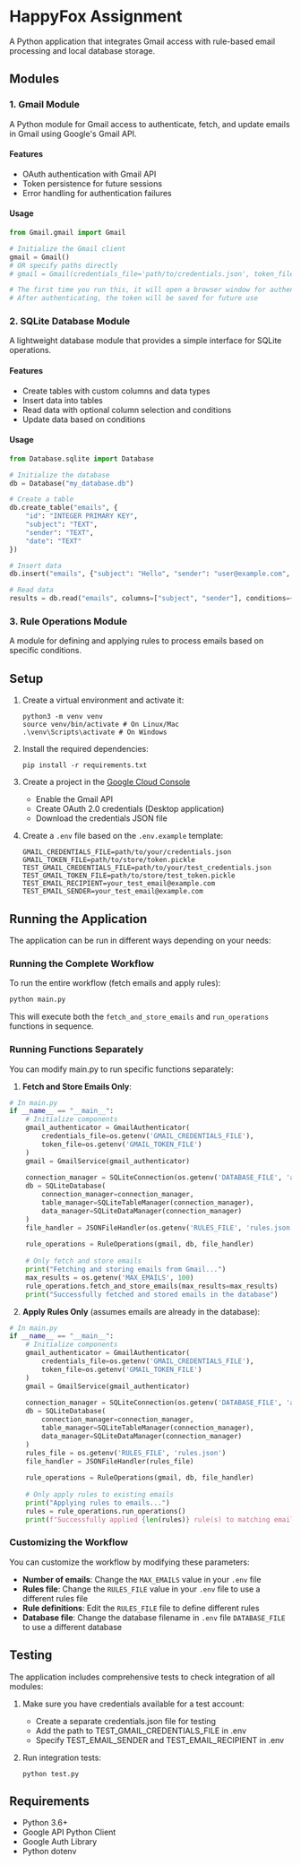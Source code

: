 # HappyFox Assignment

A Python application that integrates Gmail access with rule-based email processing and local database storage.

## Modules

### 1. Gmail Module

A Python module for Gmail access to authenticate, fetch, and update emails in Gmail using Google's Gmail API.

#### Features

- OAuth authentication with Gmail API
- Token persistence for future sessions
- Error handling for authentication failures

#### Usage

```python
from Gmail.gmail import Gmail

# Initialize the Gmail client
gmail = Gmail()
# OR specify paths directly
# gmail = Gmail(credentials_file='path/to/credentials.json', token_file='path/to/token.pickle')

# The first time you run this, it will open a browser window for authentication
# After authenticating, the token will be saved for future use
```

### 2. SQLite Database Module

A lightweight database module that provides a simple interface for SQLite operations.

#### Features

- Create tables with custom columns and data types
- Insert data into tables
- Read data with optional column selection and conditions
- Update data based on conditions

#### Usage

```python
from Database.sqlite import Database

# Initialize the database
db = Database("my_database.db")

# Create a table
db.create_table("emails", {
    "id": "INTEGER PRIMARY KEY",
    "subject": "TEXT",
    "sender": "TEXT",
    "date": "TEXT"
})

# Insert data
db.insert("emails", {"subject": "Hello", "sender": "user@example.com", "date": "2025-05-28"})

# Read data
results = db.read("emails", columns=["subject", "sender"], conditions={"date": "2025-05-28"})
```

### 3. Rule Operations Module

A module for defining and applying rules to process emails based on specific conditions.

## Setup

1. Create a virtual environment and activate it:
   ```
   python3 -m venv venv
   source venv/bin/activate # On Linux/Mac
   .\venv\Scripts\activate # On Windows
   ```

2. Install the required dependencies:
   ```
   pip install -r requirements.txt
   ```

2. Create a project in the [Google Cloud Console](https://console.cloud.google.com/)
   - Enable the Gmail API
   - Create OAuth 2.0 credentials (Desktop application)
   - Download the credentials JSON file

3. Create a `.env` file based on the `.env.example` template:
   ```
   GMAIL_CREDENTIALS_FILE=path/to/your/credentials.json
   GMAIL_TOKEN_FILE=path/to/store/token.pickle
   TEST_GMAIL_CREDENTIALS_FILE=path/to/your/test_credentials.json
   TEST_GMAIL_TOKEN_FILE=path/to/store/test_token.pickle
   TEST_EMAIL_RECIPIENT=your_test_email@example.com
   TEST_EMAIL_SENDER=your_test_email@example.com
   ```

## Running the Application

The application can be run in different ways depending on your needs:

### Running the Complete Workflow

To run the entire workflow (fetch emails and apply rules):

```bash
python main.py
```

This will execute both the `fetch_and_store_emails` and `run_operations` functions in sequence.

### Running Functions Separately

You can modify main.py to run specific functions separately:

1. **Fetch and Store Emails Only**:

```python
# In main.py
if __name__ == "__main__":
    # Initialize components
    gmail_authenticator = GmailAuthenticator(
        credentials_file=os.getenv('GMAIL_CREDENTIALS_FILE'),
        token_file=os.getenv('GMAIL_TOKEN_FILE')
    )
    gmail = GmailService(gmail_authenticator)
    
    connection_manager = SQLiteConnection(os.getenv('DATABASE_FILE', 'app.db'))
    db = SQLiteDatabase(
        connection_manager=connection_manager,
        table_manager=SQLiteTableManager(connection_manager),
        data_manager=SQLiteDataManager(connection_manager)
    )
    file_handler = JSONFileHandler(os.getenv('RULES_FILE', 'rules.json'))
    
    rule_operations = RuleOperations(gmail, db, file_handler)
    
    # Only fetch and store emails
    print("Fetching and storing emails from Gmail...")
    max_results = os.getenv('MAX_EMAILS', 100)
    rule_operations.fetch_and_store_emails(max_results=max_results)
    print("Successfully fetched and stored emails in the database")
```

2. **Apply Rules Only** (assumes emails are already in the database):

```python
# In main.py
if __name__ == "__main__":
    # Initialize components
    gmail_authenticator = GmailAuthenticator(
        credentials_file=os.getenv('GMAIL_CREDENTIALS_FILE'),
        token_file=os.getenv('GMAIL_TOKEN_FILE')
    )
    gmail = GmailService(gmail_authenticator)
    
    connection_manager = SQLiteConnection(os.getenv('DATABASE_FILE', 'app.db'))
    db = SQLiteDatabase(
        connection_manager=connection_manager,
        table_manager=SQLiteTableManager(connection_manager),
        data_manager=SQLiteDataManager(connection_manager)
    )
    rules_file = os.getenv('RULES_FILE', 'rules.json')
    file_handler = JSONFileHandler(rules_file)
    
    rule_operations = RuleOperations(gmail, db, file_handler)
    
    # Only apply rules to existing emails
    print("Applying rules to emails...")
    rules = rule_operations.run_operations()
    print(f"Successfully applied {len(rules)} rule(s) to matching emails")
```

### Customizing the Workflow

You can customize the workflow by modifying these parameters:

- **Number of emails**: Change the `MAX_EMAILS` value in your `.env` file
- **Rules file**: Change the `RULES_FILE` value in your `.env` file to use a different rules file
- **Rule definitions**: Edit the `RULES_FILE` file to define different rules
- **Database file**: Change the database filename in `.env` file `DATABASE_FILE` to use a different database

## Testing

The application includes comprehensive tests to check integration of all modules:

1. Make sure you have credentials available for a test account:
   - Create a separate credentials.json file for testing
   - Add the path to TEST_GMAIL_CREDENTIALS_FILE in .env
   - Specify TEST_EMAIL_SENDER and TEST_EMAIL_RECIPIENT in .env

2. Run integration tests:
   ```
   python test.py
   ```

## Requirements

- Python 3.6+
- Google API Python Client
- Google Auth Library
- Python dotenv
